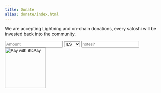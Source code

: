 ```yaml
---
title: Donate
alias: donate/index.html
---
```


<div class="center">

We are accepting Lightning and on-chain donations, every satoshi will be invested back into the community.

<form method="POST" target="_blank" action="https://btcpay.ln.bitembassy.org/api/v1/invoices">
    <input type="hidden" name="storeId" value="ExbsGv3DAtRwYaxSQJUWK3A39iMcjExFsRTSVcsLqVEG" />
    <input type="hidden" name="browserRedirect" value="https://www.bitembassy.org/thankyou.html" />
    <input id="btcpay-input-price" name="price" placeholder="Amount" type="number" step="any" min="0" oninput="event.preventDefault();isNaN(event.target.value) ? document.querySelector('#btcpay-input-price').value = 0 : event.target.value"  />
    <select name="currency">
        <option value="BTC">BTC</option>
        <option value="USD">USD</option>
        <option value="ILS" selected>ILS</option>
    </select>
    <input placeholder="notes?" name="orderId" value="" />
    <input type="image" class="submit" name="submit" src="/img/pay.svg" style="width:130px" alt="Pay with BtcPay">
</form>
</div>
